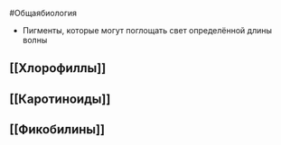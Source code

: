 #Общаябиология 
- Пигменты, которые могут поглощать свет определённой длины волны
## [[Хлорофиллы]]
##  [[Каротиноиды]]
## [[Фикобилины]] 